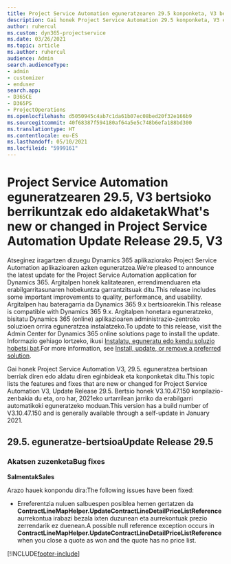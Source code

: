 ```yaml
---
title: Project Service Automation eguneratzearen 29.5 konponketa, V3 bertsioko berrikuntzak edo aldaketak
description: Gai honek Project Service Automation 29.5 konponketa, V3 eguneratzea bertsioan berrian eskuragarri dauden eginbideak eta konponketak ditu.
author: ruhercul
ms.custom: dyn365-projectservice
ms.date: 03/26/2021
ms.topic: article
ms.author: ruhercul
audience: Admin
search.audienceType:
- admin
- customizer
- enduser
search.app:
- D365CE
- D365PS
- ProjectOperations
ms.openlocfilehash: d5050945c4ab7c1da61b07ec08bed20f32e166b9
ms.sourcegitcommit: 40f68387f594180af64a5e5c748b6efa188bd300
ms.translationtype: HT
ms.contentlocale: eu-ES
ms.lasthandoff: 05/10/2021
ms.locfileid: "5999161"
---
```

# <a name="whats-new-or-changed-in-project-service-automation-update-release-295-v3"></a><span data-ttu-id="127e5-103">Project Service Automation eguneratzearen 29.5, V3 bertsioko berrikuntzak edo aldaketak</span><span class="sxs-lookup"><span data-stu-id="127e5-103">What's new or changed in Project Service Automation Update Release 29.5, V3</span></span>

<span data-ttu-id="127e5-104">Atseginez iragartzen dizuegu Dynamics 365 aplikaziorako Project Service Automation aplikazioaren azken eguneratzea.</span><span class="sxs-lookup"><span data-stu-id="127e5-104">We’re pleased to announce the latest update for the Project Service Automation application for Dynamics 365.</span></span> <span data-ttu-id="127e5-105">Argitalpen honek kalitatearen, errendimenduaren eta erabilgarritasunaren hobekuntza garrantzitsuak ditu.</span><span class="sxs-lookup"><span data-stu-id="127e5-105">This release includes some important improvements to quality, performance, and usability.</span></span> <span data-ttu-id="127e5-106">Argitalpen hau bateragarria da Dynamics 365 9.x bertsioarekin.</span><span class="sxs-lookup"><span data-stu-id="127e5-106">This release is compatible with Dynamics 365 9.x.</span></span> <span data-ttu-id="127e5-107">Argitalpen honetara eguneratzeko, bisitatu Dynamics 365 (online) aplikazioaren administrazio-zentroko soluzioen orrira eguneratzea instalatzeko.</span><span class="sxs-lookup"><span data-stu-id="127e5-107">To update to this release, visit the Admin Center for Dynamics 365 online solutions page to install the update.</span></span> <span data-ttu-id="127e5-108">Informazio gehiago lortzeko, ikusi [Instalatu, eguneratu edo kendu soluzio hobetsi bat](/power-platform/admin/install-remove-preferred-solution.md).</span><span class="sxs-lookup"><span data-stu-id="127e5-108">For more information, see [Install, update, or remove a preferred solution](/power-platform/admin/install-remove-preferred-solution.md).</span></span>

<span data-ttu-id="127e5-109">Gai honek Project Service Automation V3, 29.5. eguneratzea bertsioan berriak diren edo aldatu diren eginbideak eta konponketak ditu.</span><span class="sxs-lookup"><span data-stu-id="127e5-109">This topic lists the features and fixes that are new or changed for Project Service Automation V3, Update Release 29.5.</span></span> <span data-ttu-id="127e5-110">Bertsio honek V3.10.47.150 konpilazio-zenbakia du eta, oro har, 2021eko urtarrilean jarriko da erabilgarri automatikoki eguneratzeko moduan.</span><span class="sxs-lookup"><span data-stu-id="127e5-110">This version has a build number of V3.10.47.150 and is generally available through a self-update in January 2021.</span></span>

## <a name="update-release-295"></a><span data-ttu-id="127e5-111">29.5. eguneratze-bertsioa</span><span class="sxs-lookup"><span data-stu-id="127e5-111">Update Release 29.5</span></span>

### <a name="bug-fixes"></a><span data-ttu-id="127e5-112">Akatsen zuzenketa</span><span class="sxs-lookup"><span data-stu-id="127e5-112">Bug fixes</span></span>


<span data-ttu-id="127e5-113">**Salmentak**</span><span class="sxs-lookup"><span data-stu-id="127e5-113">**Sales**</span></span>

<span data-ttu-id="127e5-114">Arazo hauek konpondu dira:</span><span class="sxs-lookup"><span data-stu-id="127e5-114">The following issues have been fixed:</span></span>

- <span data-ttu-id="127e5-115">Erreferentzia nuluen salbuespen posiblea hemen gertatzen da **ContractLineMapHelper.UpdateContractLineDetailPriceListReference** aurrekontua irabazi bezala ixten duzunean eta aurrekontuak prezio zerrendarik ez duenean.</span><span class="sxs-lookup"><span data-stu-id="127e5-115">A possible null reference exception occurs in **ContractLineMapHelper.UpdateContractLineDetailPriceListReference** when you close a quote as won and the quote has no price list.</span></span>


[!INCLUDE[footer-include](../includes/footer-banner.md)]

